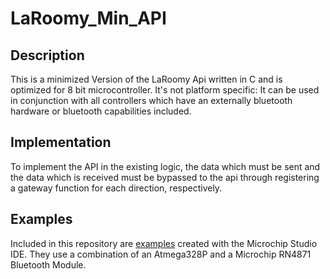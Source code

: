 # LaRoomy_Min_API

## Description
This is a minimized Version of the LaRoomy Api written in C and is optimized for 8 bit microcontroller. It's not platform specific: It can be used in conjunction with all controllers which have an externally bluetooth hardware or bluetooth capabilities included.

## Implementation
To implement the API in the existing logic, the data which must be sent and the data which is received must be bypassed to the api through registering a gateway function for each direction, respectively.

## Examples
Included in this repository are [examples](https://github.com/LaRoomy/LaRoomy_Min_API/tree/main/Examples) created with the Microchip Studio IDE. They use a combination of an Atmega328P and a Microchip RN4871 Bluetooth Module.
